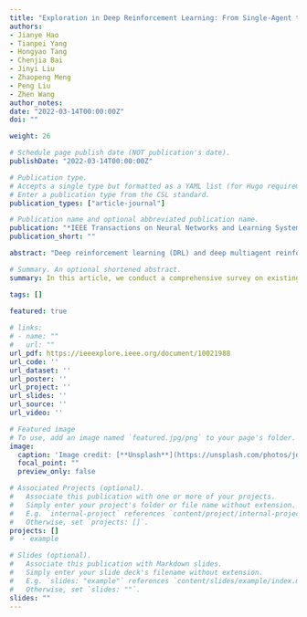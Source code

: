 ```yaml
---
title: "Exploration in Deep Reinforcement Learning: From Single-Agent to Multiagent Domain."
authors:
- Jianye Hao
- Tianpei Yang
- Hongyao Tang
- Chenjia Bai
- Jinyi Liu
- Zhaopeng Meng
- Peng Liu
- Zhen Wang
author_notes:
date: "2022-03-14T00:00:00Z"
doi: ""

weight: 26

# Schedule page publish date (NOT publication's date).
publishDate: "2022-03-14T00:00:00Z"

# Publication type.
# Accepts a single type but formatted as a YAML list (for Hugo requirements).
# Enter a publication type from the CSL standard.
publication_types: ["article-journal"]

# Publication name and optional abbreviated publication name.
publication: "*IEEE Transactions on Neural Networks and Learning Systems*, 2022"
publication_short: ""

abstract: "Deep reinforcement learning (DRL) and deep multiagent reinforcement learning (MARL) have achieved significant success across a wide range of domains, including game artificial intelligence (AI), autonomous vehicles, and robotics. However, DRL and deep MARL agents are widely known to be sample inefficient that millions of interactions are usually needed even for relatively simple problem settings, thus preventing the wide application and deployment in real-industry scenarios. One bottleneck challenge behind is the well-known exploration problem, i.e., how efficiently exploring the environment and collecting informative experiences that could benefit policy learning toward the optimal ones. This problem becomes more challenging in complex environments with sparse rewards, noisy distractions, long horizons, and nonstationary co-learners. In this article, we conduct a comprehensive survey on existing exploration methods for both single-agent RL and multiagent RL. We start the survey by identifying several key challenges to efficient exploration. Then, we provide a systematic survey of existing approaches by classifying them into two major categories: uncertainty-oriented exploration and intrinsic motivation-oriented exploration. Beyond the above two main branches, we also include other notable exploration methods with different ideas and techniques. In addition to algorithmic analysis, we provide a comprehensive and unified empirical comparison of different exploration methods for DRL on a set of commonly used benchmarks. According to our algorithmic and empirical investigation, we finally summarize the open problems of exploration in DRL and deep MARL and point out a few future directions."

# Summary. An optional shortened abstract.
summary: In this article, we conduct a comprehensive survey on existing exploration methods for both single-agent RL and multiagent RL.

tags: []
  
featured: true

# links:
# - name: ""
#   url: ""
url_pdf: https://ieeexplore.ieee.org/document/10021988
url_code: ''
url_dataset: ''
url_poster: ''
url_project: ''
url_slides: ''
url_source: ''
url_video: ''

# Featured image
# To use, add an image named `featured.jpg/png` to your page's folder. 
image:
  caption: 'Image credit: [**Unsplash**](https://unsplash.com/photos/jdD8gXaTZsc)'
  focal_point: ""
  preview_only: false

# Associated Projects (optional).
#   Associate this publication with one or more of your projects.
#   Simply enter your project's folder or file name without extension.
#   E.g. `internal-project` references `content/project/internal-project/index.md`.
#   Otherwise, set `projects: []`.
projects: []
#  - example

# Slides (optional).
#   Associate this publication with Markdown slides.
#   Simply enter your slide deck's filename without extension.
#   E.g. `slides: "example"` references `content/slides/example/index.md`.
#   Otherwise, set `slides: ""`.
slides: ""
---
```

